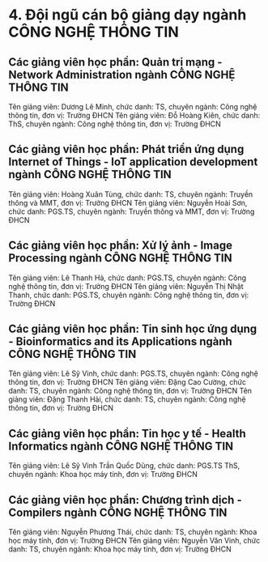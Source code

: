 # 4. Đội ngũ cán bộ giảng dạy ngành CÔNG NGHỆ THÔNG TIN
## Các giảng viên học phần: Quản trị mạng - Network Administration ngành CÔNG NGHỆ THÔNG TIN
Tên giảng viên: Dương Lê Minh, chức danh: TS, chuyên ngành: Công nghệ thông tin, đơn vị: Trường ĐHCN
Tên giảng viên: Đỗ Hoàng Kiên, chức danh: ThS, chuyên ngành: Công nghệ thông tin, đơn vị: Trường ĐHCN
## Các giảng viên học phần: Phát triển ứng dụng Internet of Things - IoT application development ngành CÔNG NGHỆ THÔNG TIN
Tên giảng viên: Hoàng Xuân Tùng, chức danh: TS, chuyên ngành: Truyền thông và MMT, đơn vị: Trường ĐHCN
Tên giảng viên: Nguyễn Hoài Sơn, chức danh: PGS.TS, chuyên ngành: Truyền thông và MMT, đơn vị: Trường ĐHCN
## Các giảng viên học phần: Xử lý ảnh  - Image Processing ngành CÔNG NGHỆ THÔNG TIN
Tên giảng viên: Lê Thanh Hà, chức danh: PGS.TS, chuyên ngành: Công nghệ thông tin, đơn vị: Trường ĐHCN
Tên giảng viên: Nguyễn Thị Nhật Thanh, chức danh: PGS.TS, chuyên ngành: Công nghệ thông tin, đơn vị: Trường ĐHCN
## Các giảng viên học phần: Tin sinh học ứng dụng - Bioinformatics and its Applications ngành CÔNG NGHỆ THÔNG TIN
Tên giảng viên: Lê Sỹ Vinh, chức danh: PGS.TS, chuyên ngành: Công nghệ thông tin, đơn vị: Trường ĐHCN
Tên giảng viên: Đặng Cao Cường, chức danh: TS, chuyên ngành: Công nghệ thông tin, đơn vị: Trường ĐHCN
Tên giảng viên: Đặng Thanh Hải, chức danh: TS, chuyên ngành: Công nghệ thông tin, đơn vị: Trường ĐHCN
## Các giảng viên học phần: Tin học y tế - Health Informatics ngành CÔNG NGHỆ THÔNG TIN
Tên giảng viên: Lê Sỹ Vinh
Trần Quốc Dũng, chức danh: PGS.TS
ThS, chuyên ngành: Khoa học máy tính, đơn vị: Trường ĐHCN
## Các giảng viên học phần: Chương trình dịch - Compilers ngành CÔNG NGHỆ THÔNG TIN
Tên giảng viên: Nguyễn Phương Thái, chức danh: TS, chuyên ngành: Khoa học máy tính, đơn vị: Trường ĐHCN
Tên giảng viên: Nguyễn Văn Vinh, chức danh: TS, chuyên ngành: Khoa học máy tính, đơn vị: Trường ĐHCN
